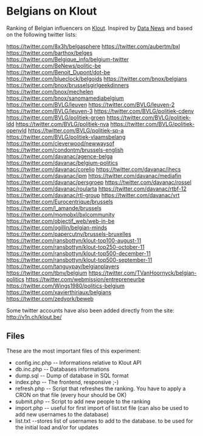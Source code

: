 Belgians on Klout
=================

Ranking of Belgian influencers on [Klout](http://www.klout.com). Inspired by [Data News](http://datanews.rnews.be/fr/ict/actualite/blog/qui-devez-vous-suivre-dans-la-twittosphere-belge/article-1195010830793.htm) and based on the following twitter lists:

https://twitter.com/8x3h/belgasphere
https://twitter.com/aubertm/bxl
https://twitter.com/barthox/belges
https://twitter.com/Belgique_info/belgium-twitter
https://twitter.com/BeNews/politic-be
https://twitter.com/Benoit_Dupont/dot-be
https://twitter.com/blueclock/belgoids
https://twitter.com/bnox/belgians
https://twitter.com/bnox/brusselsgirlgeekdinners
https://twitter.com/bnox/mechelen
https://twitter.com/bnox/sanomamediabelgium
https://twitter.com/BVLG/leuven
https://twitter.com/BVLG/leuven-2
https://twitter.com/BVLG/leuven-3
https://twitter.com/BVLG/politiek-cdenv
https://twitter.com/BVLG/politiek-groen
https://twitter.com/BVLG/politiek-ldd
https://twitter.com/BVLG/politiek-nva
https://twitter.com/BVLG/politiek-openvld
https://twitter.com/BVLG/politiek-sp-a
https://twitter.com/BVLG/politiek-vlaamsbelang
https://twitter.com/cleverwood/newwaysof
https://twitter.com/condontm/brussels-english
https://twitter.com/davanac/agence-belga
https://twitter.com/davanac/belgium-politics
https://twitter.com/davanac/corelio
https://twitter.com/davanac/ihecs
https://twitter.com/davanac/ipm
https://twitter.com/davanac/mediafin
https://twitter.com/davanac/persgroep
https://twitter.com/davanac/rossel
https://twitter.com/davanac/roularta
https://twitter.com/davanac/rtbf-12
https://twitter.com/davanac/rtl-group
https://twitter.com/davanac/vrt
https://twitter.com/Eurocentrique/brussels
https://twitter.com/l_amande/brussels
https://twitter.com/momobxl/bxlcommunity
https://twitter.com/objectif_web/web-in-be
https://twitter.com/ogillin/belgian-minds
https://twitter.com/papercutny/brussels-bruxelles
https://twitter.com/ransbottyn/klout-top100-august-11
https://twitter.com/ransbottyn/klout-top250-october-11
https://twitter.com/ransbottyn/klout-top500-december-11
https://twitter.com/ransbottyn/klout-top500-september-11
https://twitter.com/tanguypay/belgianplayers
https://twitter.com/tbnv/belgium
https://twitter.com/TVanHoornyck/belgian-politics
https://twitter.com/webmission/entrepreneurbe
https://twitter.com/Wings1980/politics-belgium
https://twitter.com/xavierthiriaux/belgians
https://twitter.com/zedyork/beweb

Some twitter accounts have also been added directly from the site: http://v1n.ch/klout.be/

Files
-----

These are the most important files of this experiment:

* config.inc.php -- Informations relative to Klout API
* db.inc.php -- Databases informations
* dump.sql -- Dump of database in SQL format
* index.php -- The frontend, responsive ;-)
* refresh.php -- Script that refreshes the ranking. You have to apply a CRON on that file (every hour should be OK)
* submit.php -- Script to add new people to the ranking
* import.php -- useful for first import of list.txt file (can also be used to add new usernames to the database)
* list.txt --stores list of usernames to add to the database. to be used for the initial load and/or for updates